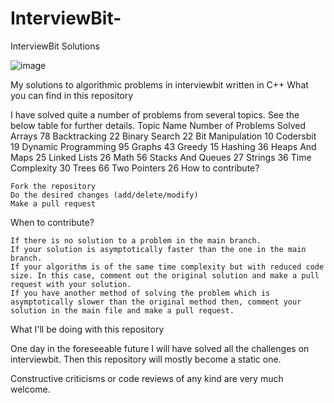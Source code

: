# InterviewBit-
InterviewBit Solutions

![image](https://user-images.githubusercontent.com/108542532/182026152-ca3648e6-9b4a-4ee8-b718-fb63dd9979ec.png)

My solutions to algorithmic problems in interviewbit written in C++
What you can find in this repository

I have solved quite a number of problems from several topics. See the below table for further details.
Topic Name 	Number of Problems Solved
Arrays 	78
Backtracking 	22
Binary Search 	22
Bit Manipulation 	10
Codersbit 	19
Dynamic Programming 	95
Graphs 	43
Greedy 	15
Hashing 	36
Heaps And Maps 	25
Linked Lists 	26
Math 	56
Stacks And Queues 	27
Strings 	36
Time Complexity 	30
Trees 	66
Two Pointers 	26
How to contribute?

    Fork the repository
    Do the desired changes (add/delete/modify)
    Make a pull request

When to contribute?

    If there is no solution to a problem in the main branch.
    If your solution is asymptotically faster than the one in the main branch.
    If your algorithm is of the same time complexity but with reduced code size. In this case, comment out the original solution and make a pull request with your solution.
    If you have another method of solving the problem which is asymptotically slower than the original method then, comment your solution in the main file and make a pull request.

What I'll be doing with this repository

One day in the foreseeable future I will have solved all the challenges on interviewbit. Then this repository will mostly become a static one.

Constructive criticisms or code reviews of any kind are very much welcome.
